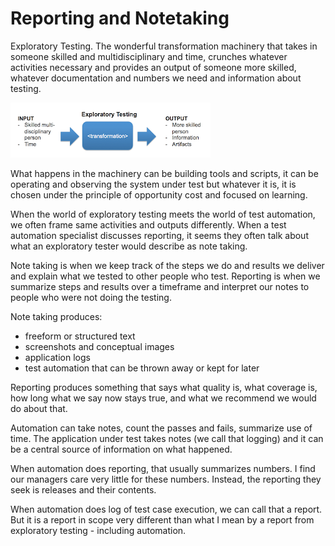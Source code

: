 # Reporting and Notetaking

Exploratory Testing. The wonderful transformation machinery that takes in someone skilled and multidisciplinary and time, crunches whatever activities necessary and provides an output of someone more skilled, whatever documentation and numbers we need and information about testing.

![Input and Output](images/InputOutput.png)

What happens in the machinery can be building tools and scripts, it can be operating and observing the system under test but whatever it is, it is chosen under the principle of opportunity cost and focused on learning.

When the world of exploratory testing meets the world of test automation, we often frame same activities and outputs differently. When a test automation specialist discusses reporting, it seems they often talk about what an exploratory tester would describe as note taking.

Note taking is when we keep track of the steps we do and results we deliver and explain what we tested to other people who test. Reporting is when we summarize steps and results over a timeframe and interpret our notes to people who were not doing the testing.

Note taking produces:
   * freeform or structured text
   * screenshots and conceptual images
   * application logs
   * test automation that can be thrown away or kept for later

Reporting produces something that says what quality is, what coverage is, how long what we say now stays true, and what we recommend we would do about that.

Automation can take notes, count the passes and fails, summarize use of time. The application under test takes notes (we call  that logging) and it can be a central source of information on what happened.

When automation does reporting, that usually summarizes numbers. I find our managers care very little for these numbers. Instead, the reporting they seek is releases and their contents.

When automation does log of test case execution, we can call that a report. But it is a report in scope very different than what I mean by a report from exploratory testing - including automation.
